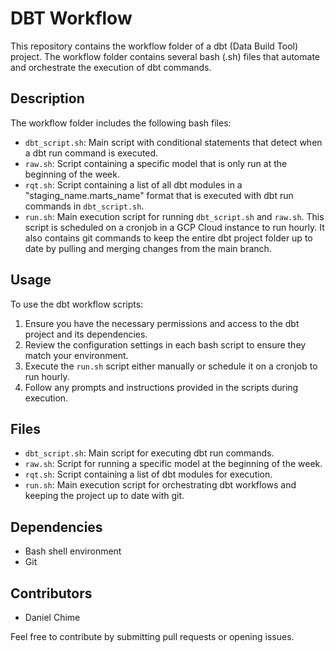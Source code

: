 # DBT Workflow

This repository contains the workflow folder of a dbt (Data Build Tool) project. The workflow folder contains several bash (.sh) files that automate and orchestrate the execution of dbt commands.

## Description
The workflow folder includes the following bash files:

- `dbt_script.sh`: Main script with conditional statements that detect when a dbt run command is executed.
- `raw.sh`: Script containing a specific model that is only run at the beginning of the week.
- `rqt.sh`: Script containing a list of all dbt modules in a "staging_name.marts_name" format that is executed with dbt run commands in `dbt_script.sh`.
- `run.sh`: Main execution script for running `dbt_script.sh` and `raw.sh`. This script is scheduled on a cronjob in a GCP Cloud instance to run hourly. It also contains git commands to keep the entire dbt project folder up to date by pulling and merging changes from the main branch.

## Usage
To use the dbt workflow scripts:
1. Ensure you have the necessary permissions and access to the dbt project and its dependencies.
2. Review the configuration settings in each bash script to ensure they match your environment.
3. Execute the `run.sh` script either manually or schedule it on a cronjob to run hourly.
4. Follow any prompts and instructions provided in the scripts during execution.

## Files
- `dbt_script.sh`: Main script for executing dbt run commands.
- `raw.sh`: Script for running a specific model at the beginning of the week.
- `rqt.sh`: Script containing a list of dbt modules for execution.
- `run.sh`: Main execution script for orchestrating dbt workflows and keeping the project up to date with git.

## Dependencies
- Bash shell environment
- Git

## Contributors
- Daniel Chime

Feel free to contribute by submitting pull requests or opening issues.
